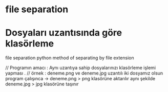 # file separation
# Dosyaları uzantısında göre klasörleme 
 file separation python
 method of separating by file extension
 
 // Programın amacı : Aynı uzantıya sahip dosyalarınızı klasörleme işlemi yapması .
 // örnek : deneme.png ve deneme.jpg uzantılı iki dosyamız olsun program çalışınca -> 
            deneme.png >  png klasörüne aktarılır aynı şekilde deneme.jpg > jpg klasörüne taşınır
